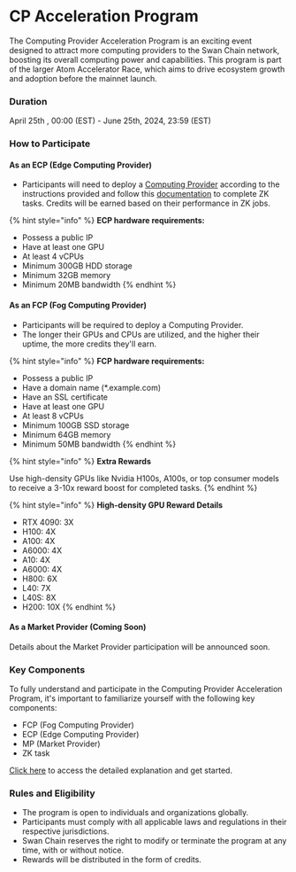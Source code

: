 # CP Acceleration Program

The Computing Provider Acceleration Program is an exciting event designed to attract more computing providers to the Swan Chain network, boosting its overall computing power and capabilities. This program is part of the larger Atom Accelerator Race, which aims to drive ecosystem growth and adoption before the mainnet launch.

### Duration

April 25th , 00:00 (EST) - June 25th, 2024, 23:59 (EST)

### How to Participate

#### As an ECP (Edge Computing Provider)

* Participants will need to deploy a [Computing Provider](https://docs.swanchain.io/orchestrator/as-a-computing-provider/computing-provider-setup) according to the instructions provided and follow this [documentation](https://docs.swanchain.io/orchestrator/as-a-computing-provider/connect-to-orchestrator) to complete ZK tasks. Credits will be earned based on their performance in ZK jobs.

{% hint style="info" %}
**ECP hardware requirements:**

* Possess a public IP
* Have at least one GPU&#x20;
* At least 4 vCPUs&#x20;
* Minimum 300GB HDD storage&#x20;
* Minimum 32GB memory&#x20;
* Minimum 20MB bandwidth
{% endhint %}

#### As an FCP (Fog Computing Provider)

* Participants will be required to deploy a Computing Provider.
* The longer their GPUs and CPUs are utilized, and the higher their uptime, the more credits they'll earn.

{% hint style="info" %}
**FCP hardware requirements:**

* Possess a public IP
* Have a domain name (\*.example.com)
* Have an SSL certificate
* Have at least one GPU&#x20;
* At least 8 vCPUs&#x20;
* Minimum 100GB SSD storage
* Minimum 64GB memory
* Minimum 50MB bandwidth
{% endhint %}

{% hint style="info" %}
**Extra Rewards**

Use high-density GPUs like Nvidia H100s, A100s, or top consumer models to receive a 3-10x reward boost for completed tasks.
{% endhint %}

{% hint style="info" %}
**High-density GPU Reward Details**

* RTX 4090: 3X
* H100: 4X
* A100: 4X
* A6000: 4X
* A10: 4X
* A6000: 4X
* H800: 6X
* L40: 7X
* L40S: 8X
* H200: 10X
{% endhint %}

#### As a Market Provider (Coming Soon)

Details about the Market Provider participation will be announced soon.

### Key Components

To fully understand and participate in the Computing Provider Acceleration Program, it's important to familiarize yourself with the following key components:

* FCP (Fog Computing Provider)
* ECP (Edge Computing Provider)
* MP (Market Provider)
* ZK task

[Click here](https://docs.swanchain.io/getting-started/protocol-stack/glossary) to access the detailed explanation and get started.

### Rules and Eligibility

* The program is open to individuals and organizations globally.
* Participants must comply with all applicable laws and regulations in their respective jurisdictions.
* Swan Chain reserves the right to modify or terminate the program at any time, with or without notice.
* Rewards will be distributed in the form of credits.
